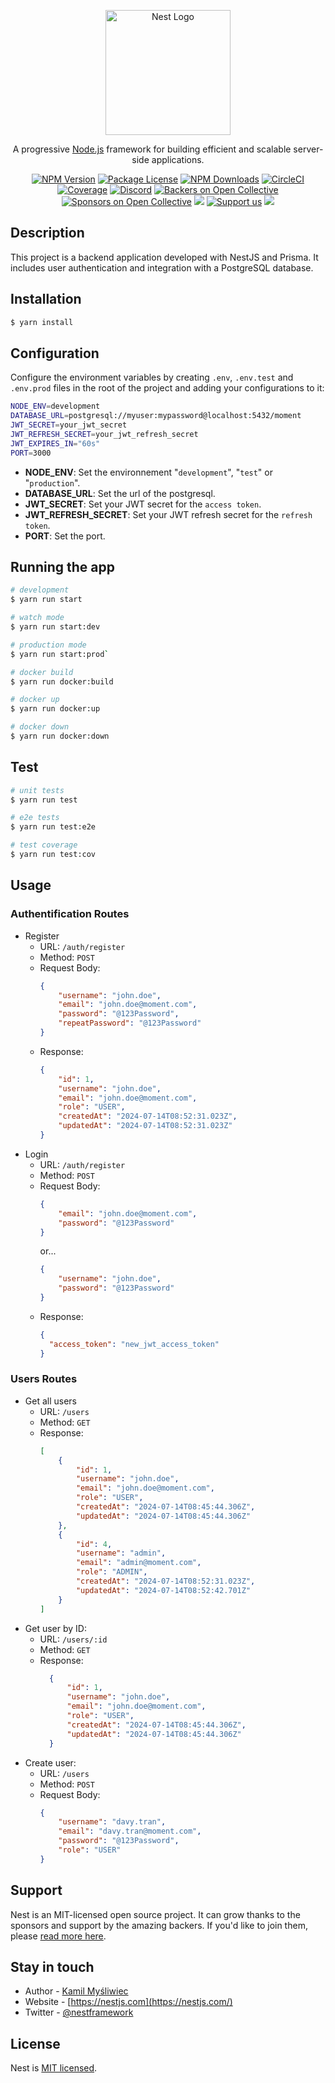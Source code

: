 <p align="center">
  <a href="http://nestjs.com/" target="blank"><img src="https://nestjs.com/img/logo-small.svg" width="200" alt="Nest Logo" /></a>
</p>

[circleci-image]: https://img.shields.io/circleci/build/github/nestjs/nest/master?token=abc123def456
[circleci-url]: https://circleci.com/gh/nestjs/nest

  <p align="center">A progressive <a href="http://nodejs.org" target="_blank">Node.js</a> framework for building efficient and scalable server-side applications.</p>
    <p align="center">
<a href="https://www.npmjs.com/~nestjscore" target="_blank"><img src="https://img.shields.io/npm/v/@nestjs/core.svg" alt="NPM Version" /></a>
<a href="https://www.npmjs.com/~nestjscore" target="_blank"><img src="https://img.shields.io/npm/l/@nestjs/core.svg" alt="Package License" /></a>
<a href="https://www.npmjs.com/~nestjscore" target="_blank"><img src="https://img.shields.io/npm/dm/@nestjs/common.svg" alt="NPM Downloads" /></a>
<a href="https://circleci.com/gh/nestjs/nest" target="_blank"><img src="https://img.shields.io/circleci/build/github/nestjs/nest/master" alt="CircleCI" /></a>
<a href="https://coveralls.io/github/nestjs/nest?branch=master" target="_blank"><img src="https://coveralls.io/repos/github/nestjs/nest/badge.svg?branch=master#9" alt="Coverage" /></a>
<a href="https://discord.gg/G7Qnnhy" target="_blank"><img src="https://img.shields.io/badge/discord-online-brightgreen.svg" alt="Discord"/></a>
<a href="https://opencollective.com/nest#backer" target="_blank"><img src="https://opencollective.com/nest/backers/badge.svg" alt="Backers on Open Collective" /></a>
<a href="https://opencollective.com/nest#sponsor" target="_blank"><img src="https://opencollective.com/nest/sponsors/badge.svg" alt="Sponsors on Open Collective" /></a>
  <a href="https://paypal.me/kamilmysliwiec" target="_blank"><img src="https://img.shields.io/badge/Donate-PayPal-ff3f59.svg"/></a>
    <a href="https://opencollective.com/nest#sponsor"  target="_blank"><img src="https://img.shields.io/badge/Support%20us-Open%20Collective-41B883.svg" alt="Support us"></a>
  <a href="https://twitter.com/nestframework" target="_blank"><img src="https://img.shields.io/twitter/follow/nestframework.svg?style=social&label=Follow"></a>
</p>
  <!--[![Backers on Open Collective](https://opencollective.com/nest/backers/badge.svg)](https://opencollective.com/nest#backer)
  [![Sponsors on Open Collective](https://opencollective.com/nest/sponsors/badge.svg)](https://opencollective.com/nest#sponsor)-->

## Description

This project is a backend application developed with NestJS and Prisma. It includes user authentication and integration with a PostgreSQL database.

## Installation

```bash
$ yarn install
```

## Configuration
Configure the environment variables by creating `.env`, `.env.test` and `.env.prod` files in the root of the project and adding your configurations to it:
```sh
NODE_ENV=development
DATABASE_URL=postgresql://myuser:mypassword@localhost:5432/moment
JWT_SECRET=your_jwt_secret
JWT_REFRESH_SECRET=your_jwt_refresh_secret
JWT_EXPIRES_IN="60s"
PORT=3000
```
* __NODE_ENV__: Set the environnement "`development`", "`test`" or "`production`".
* __DATABASE_URL__: Set the url of the postgresql.
* __JWT_SECRET__: Set your JWT secret for the `access token`.
* __JWT_REFRESH_SECRET__: Set your JWT refresh secret for the `refresh token`.
* __PORT__: Set the port.

## Running the app

```bash
# development
$ yarn run start

# watch mode
$ yarn run start:dev

# production mode
$ yarn run start:prod`

# docker build
$ yarn run docker:build

# docker up
$ yarn run docker:up

# docker down
$ yarn run docker:down
```

## Test

```bash
# unit tests
$ yarn run test

# e2e tests
$ yarn run test:e2e

# test coverage
$ yarn run test:cov
```

## Usage
### Authentification Routes
- Register
  - URL: `/auth/register`
  - Method: `POST`
  - Request Body:
    ```json
    {
        "username": "john.doe",
        "email": "john.doe@moment.com",
        "password": "@123Password",
        "repeatPassword": "@123Password"
    }
    ```
  - Response:
    ```json
    {
        "id": 1,
        "username": "john.doe",
        "email": "john.doe@moment.com",
        "role": "USER",
        "createdAt": "2024-07-14T08:52:31.023Z",
        "updatedAt": "2024-07-14T08:52:31.023Z"
    }
    ```
- Login
  - URL: `/auth/register`
  - Method: `POST`
  - Request Body:
    ```json
    {
        "email": "john.doe@moment.com",
        "password": "@123Password"
    }
    ```
    or...
    ```json
    {
        "username": "john.doe",
        "password": "@123Password"
    }
    ```
  - Response:
    ```json
    {
      "access_token": "new_jwt_access_token"
    }
    ```

### Users Routes
- Get all users
  - URL: `/users`
  - Method: `GET`
  - Response:
    ```json
    [
        {
            "id": 1,
            "username": "john.doe",
            "email": "john.doe@moment.com",
            "role": "USER",
            "createdAt": "2024-07-14T08:45:44.306Z",
            "updatedAt": "2024-07-14T08:45:44.306Z"
        },
        {
            "id": 4,
            "username": "admin",
            "email": "admin@moment.com",
            "role": "ADMIN",
            "createdAt": "2024-07-14T08:52:31.023Z",
            "updatedAt": "2024-07-14T08:52:42.701Z"
        }
    ]
    ```
- Get user by ID:
  - URL: `/users/:id`
  - Method: `GET`
  - Response:
    ```json
      {
          "id": 1,
          "username": "john.doe",
          "email": "john.doe@moment.com",
          "role": "USER",
          "createdAt": "2024-07-14T08:45:44.306Z",
          "updatedAt": "2024-07-14T08:45:44.306Z"
      }
    ```
- Create user:
  - URL: `/users`
  - Method: `POST`
  - Request Body:
    ```json
    {
        "username": "davy.tran",
        "email": "davy.tran@moment.com",
        "password": "@123Password",
        "role": "USER"
    }
    ```
## Support

Nest is an MIT-licensed open source project. It can grow thanks to the sponsors and support by the amazing backers. If you'd like to join them, please [read more here](https://docs.nestjs.com/support).

## Stay in touch

- Author - [Kamil Myśliwiec](https://kamilmysliwiec.com)
- Website - [https://nestjs.com](https://nestjs.com/)
- Twitter - [@nestframework](https://twitter.com/nestframework)

## License

Nest is [MIT licensed](LICENSE).

